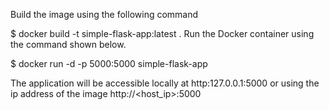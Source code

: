 Build the image using the following command

$ docker build -t simple-flask-app:latest .
Run the Docker container using the command shown below.

$ docker run -d -p 5000:5000 simple-flask-app

The application will be accessible locally at http:127.0.0.1:5000 or using   the ip address of the image http://<host_ip>:5000
